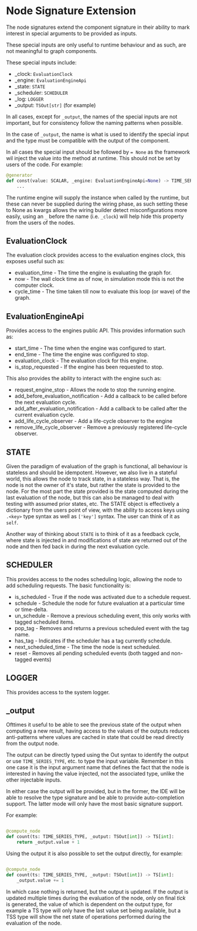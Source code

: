 Node Signature Extension
========================

The node signatures extend the component signature in their ability to
mark interest in special arguments to be provided as inputs.

These special inputs are only useful to runtime behaviour and as such, are
not meaningful to graph components.

These special inputs include:

* _clock: ``EvaluationClock``
* _engine: ``EvaluationEngineApi``
* _state: ``STATE``
* _scheduler: ``SCHEDULER``
* _log: ``LOGGER``   
* _output: ``TSOut[str]`` (for example)

In all cases, except for ``_output``, the names of the special inputs are not important, but for consistency
follow the naming patterns when possible.

In the case of ``_output``, the name is what is used to identify the special input and the type must
be compatible with the output of the component.

In all cases the special input should be followed by ``= None`` as the framework wil inject the value
into the method at runtime. This should not be set by users of the code. For example:

```python
@generator
def const(value: SCALAR, _engine: EvaluationEngineApi=None) -> TIME_SERIES_VALUE:
    ...
```

The runtime engine will supply the instance when called by the runtime, but these can never be supplied
during the wiring phase, as such setting these to None as kwargs allows the
wiring builder detect misconfigurations more easily, using an ``_`` before the name (i.e. ``_clock``) 
will help hide this property from the users of the nodes.

EvaluationClock
---------------

The evaluation clock provides access to the evaluation engines clock, this exposes useful
such as:

* evaluation_time - The time the engine is evaluating the graph for.
* now - The wall clock time as of now, in simulation mode this is not the computer clock.
* cycle_time - The time taken till now to evaluate this loop (or wave) of the graph.

EvaluationEngineApi
-------------------

Provides access to the engines public API. This provides information such as:

* start_time - The time when the engine was configured to start.
* end_time - The time the engine was configured to stop.
* evaluation_clock - The evaluation clock for this engine.
* is_stop_requested - If the engine has been requested to stop.

This also provides the ability to interact with the engine such as:

* request_engine_stop - Allows the node to stop the running engine.
* add_before_evaluation_notification - Add a callback to be called before the next evaluation cycle.
* add_after_evaluation_notification - Add a callback to be called after the current evaluation cycle.
* add_life_cycle_observer - Add a life-cycle observer to the engine
* remove_life_cycle_observer - Remove a previously registered life-cycle observer.

STATE
-----

Given the paradigm of evaluation of the graph is functional, all behaviour is
stateless and should be idempotent. However, we also live in a stateful world,
this allows the node to track state, in a stateless way. That is, the node
is not the owner of it's state, but rather the state is provided to the node.
For the most part the state provided is the state computed during the last
evaluation of the node, but this can also be managed to deal with testing
with assumed prior states, etc.
The STATE object is effectively a dictionary from the users point of view,
with the ability to access keys using ``.<key>`` type syntax as well as ``['key']`` 
syntax. The user can think of it as ``self``.

Another way of thinking about ``STATE`` is to think of it as a feedback cycle, where
state is injected in and modifications of state are returned out of the node and then
fed back in during the next evaluation cycle.


SCHEDULER
---------

This provides access to the nodes scheduling logic, allowing the node to add scheduling
requests. The basic functionality is:

* is_scheduled - True if the node was activated due to a schedule request.
* schedule - Schedule the node for future evaluation at a particular time or time-delta.
* un_schedule - Remove a previous scheduling event, this only works with tagged scheduled items.
* pop_tag - Removes and returns a previous scheduled event with the tag name.
* has_tag - Indicates if the scheduler has a tag currently schedule.
* next_scheduled_time - The time the node is next scheduled.
* reset - Removes all pending scheduled events (both tagged and non-tagged events)


LOGGER
---------

This provides access to the system logger.


_output
-------

Ofttimes it useful to be able to see the previous state of the output when computing
a new result, having access to the values of the outputs reduces anti-patterns where
values are cached in state that could be read directly from the output node.

The output can be directly typed using the <time-series-type>Out syntax to identify
the output or use ``TIME_SERIES_TYPE``, etc. to type the input variable. Remember in this
one case it is the input argument name that defines the fact that the node is interested
in having the value injected, not the associated type, unlike the other injectable inputs.

In either case the output will be provided, but in the former, the IDE will be able to
resolve the type signature and be able to provide auto-completion support. The latter mode
will only have the most basic signature support.

For example:

```python

@compute_node
def count(ts: TIME_SERIES_TYPE, _output: TSOut[int]) -> TS[int]:
    return _output.value + 1
```

Using the output it is also possible to set the output directly, for example:

```python

@compute_node
def count(ts: TIME_SERIES_TYPE, _output: TSOut[int]) -> TS[int]:
    _output.value += 1
```

In which case nothing is returned, but the output is updated. If the output is updated
multiple times during the evaluation of the node, only on final *tick* is generated, the value
of which is dependent on the output type, for example a TS type will only have the last
value set being available, but a TSS type will show the net state of operations performed
during the evaluation of the node.
